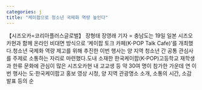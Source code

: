```yaml
---
categories: j
title: "케이팝으로 청소년 국제화 역량 높인다"
---
```

【시즈오카=코리아플러스글로벌】 장형태 장영래 기자 = 충남도는 19일 일본 시즈오카현과 함께 온라인 비대면 방식으로 ‘케이팝 토크 카페(K-POP Talk Cafe)’를 개최했다.청소년 국제화 역량 제고를 위해 추진한 이번 행사는 양 지역 청소년 간 공통 관심사를 주제로 소통하는 자리로 마련했다.도내 소재한 한국케이팝(K-POP)고등학교 재학생과 한류 문화에 관심이 많은 시즈오카현 내 고교생 등 약 30여 명이 참가한 가운데 연 이번 행사는 도·한국케이팝고 홍보 영상 시청, 양 지역 관광명소 소개, 소통의 시간, 소감 발표 등의 순